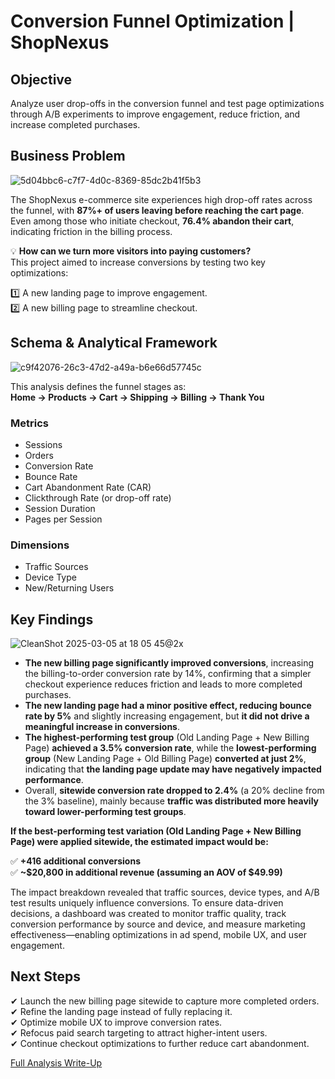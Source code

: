 # Conversion Funnel Optimization | ShopNexus

## Objective
Analyze user drop-offs in the conversion funnel and test page optimizations through A/B experiments to improve engagement, reduce friction, and increase completed purchases.

## Business Problem

![5d04bbc6-c7f7-4d0c-8369-85dc2b41f5b3](https://github.com/user-attachments/assets/5fd941ba-fbb8-437a-851e-adec77a4c8ab)

The ShopNexus e-commerce site experiences high drop-off rates across the funnel, with **87%+ of users leaving before reaching the cart page**. Even among those who initiate checkout, **76.4% abandon their cart**, indicating friction in the billing process.

💡 **How can we turn more visitors into paying customers?**\
This project aimed to increase conversions by testing two key optimizations:

1️⃣ A new landing page to improve engagement.\
2️⃣ A new billing page to streamline checkout.

## Schema & Analytical Framework

![c9f42076-26c3-47d2-a49a-b6e66d57745c](https://github.com/user-attachments/assets/ee7f85be-097a-471d-874f-326a0048df25)

This analysis defines the funnel stages as:\
**Home → Products → Cart → Shipping → Billing → Thank You**

### Metrics
- Sessions
- Orders
- Conversion Rate
- Bounce Rate
- Cart Abandonment Rate (CAR)
- Clickthrough Rate (or drop-off rate)
- Session Duration
- Pages per Session

### Dimensions
- Traffic Sources
- Device Type
- New/Returning Users



## Key Findings

![CleanShot 2025-03-05 at 18 05 45@2x](https://github.com/user-attachments/assets/fb7d0beb-7790-475e-8c1e-a7c74631ca4a)

- **The new billing page significantly improved conversions**, increasing the billing-to-order conversion rate by 14%, confirming that a simpler checkout experience reduces friction and leads to more completed purchases.
- **The new landing page had a minor positive effect, reducing bounce rate by 5%** and slightly increasing engagement, but **it did not drive a meaningful increase in conversions**.
- **The highest-performing test group** (Old Landing Page + New Billing Page) **achieved a 3.5% conversion rate**, while the **lowest-performing group** (New Landing Page + Old Billing Page) **converted at just 2%**, indicating that **the landing page update may have negatively impacted performance**.
- Overall, **sitewide conversion rate dropped to 2.4%** (a 20% decline from the 3% baseline), mainly because **traffic was distributed more heavily toward lower-performing test groups**.

**If the best-performing test variation (Old Landing Page + New Billing Page) were applied sitewide, the estimated impact would be:**

✅ **+416 additional conversions**\
✅ **~$20,800 in additional revenue (assuming an AOV of $49.99)**

The impact breakdown revealed that traffic sources, device types, and A/B test results uniquely influence conversions. To ensure data-driven decisions, a dashboard was created to monitor traffic quality, track conversion performance by source and device, and measure marketing effectiveness—enabling optimizations in ad spend, mobile UX, and user engagement.

## Next Steps
✔ Launch the new billing page sitewide to capture more completed orders.\
✔ Refine the landing page instead of fully replacing it.\
✔ Optimize mobile UX to improve conversion rates.\
✔ Refocus paid search targeting to attract higher-intent users.\
✔ Continue checkout optimizations to further reduce cart abandonment.

[Full Analysis Write-Up](https://app.kortex.co/public/document/5d04bbc6-c7f7-4d0c-8369-85dc2b41f5b3)
